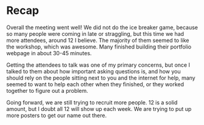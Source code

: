 # Recap

Overall the meeting went well! We did not do the ice breaker game, because so
many people were coming in late or straggling, but this time we had more
attendees, around 12 I believe. The majority of them seemed to like the
workshop, which was awesome. Many finished building their portfolio webpage in
about 30-45 minutes.

Getting the attendees to talk was one of my primary concerns, but once I talked
to them about how important asking questions is, and how you should rely on the
people sitting next to you and the internet for help, many seemed to want to
help each other when they finished, or they worked together to figure out a
problem.

Going forward, we are still trying to recruit more people. 12 is a solid amount,
but I doubt all 12 will show up each week. We are trying to put up more posters
to get our name out there.
